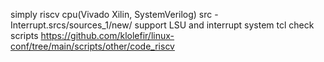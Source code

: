 simply riscv cpu(Vivado Xilin, SystemVerilog)
src - Interrupt.srcs/sources_1/new/
support LSU and interrupt system
tcl check scripts https://github.com/klolefir/linux-conf/tree/main/scripts/other/code_riscv
